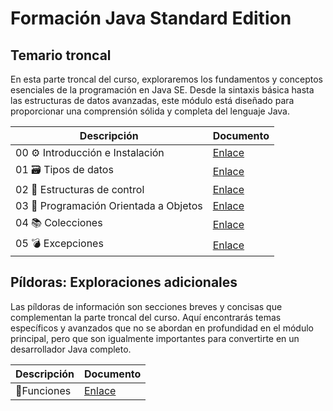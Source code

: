 # Formación Java Standard Edition



## Temario troncal

En esta parte troncal del curso, exploraremos los fundamentos y conceptos esenciales de la programación en Java SE. Desde la sintaxis básica hasta las estructuras de datos avanzadas, este módulo está diseñado para proporcionar una comprensión sólida y completa del lenguaje Java. 

| Descripción                   | Documento                                        |
| ----------------------------- | ------------------------------------------------- |
| 00 ⚙️ Introducción e Instalación | [Enlace](docs/md/troncal/00-intro.md) |
| 01 🗃️ Tipos de datos | [Enlace](docs/md/troncal/01-tipos.md) |
| 02 🔁 Estructuras de control | [Enlace](docs/md/troncal/02-estructuras.md) |
| 03 🧱 Programación Orientada a Objetos | [Enlace](docs/md/troncal/03-poo.md) |
| 04 📚 Colecciones | [Enlace](docs/md/troncal/04-colecciones.md) |
| 05 💣 Excepciones | [Enlace](docs/md/troncal/05-excepciones.md) |



## Píldoras: Exploraciones adicionales

Las píldoras de información son secciones breves y concisas que complementan la parte troncal del curso. Aquí encontrarás temas específicos y avanzados que no se abordan en profundidad en el módulo principal, pero que son igualmente importantes para convertirte en un desarrollador Java completo.

| Descripción | Documento                               |
| ----------- | --------------------------------------- |
| 🧩Funciones  | [Enlace](docs/md/píldoras/funciones.md) |



